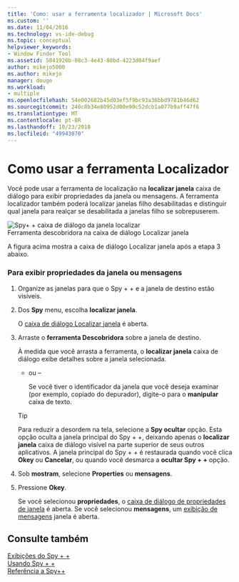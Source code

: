 ```yaml
---
title: 'Como: usar a ferramenta localizador | Microsoft Docs'
ms.custom: ''
ms.date: 11/04/2016
ms.technology: vs-ide-debug
ms.topic: conceptual
helpviewer_keywords:
- Window Finder Tool
ms.assetid: 5841926b-08c3-4e43-88bd-4223d04f9aef
author: mikejo5000
ms.author: mikejo
manager: douge
ms.workload:
- multiple
ms.openlocfilehash: 54e002682b45d03ef5f9bc93a36bbd9781b46d62
ms.sourcegitcommit: 240c8b34e80952d00e90c52dcb1a077b9aff47f6
ms.translationtype: MT
ms.contentlocale: pt-BR
ms.lasthandoff: 10/23/2018
ms.locfileid: "49943070"
---
```

# <a name="how-to-use-the-finder-tool"></a>Como usar a ferramenta Localizador
Você pode usar a ferramenta de localização na **localizar janela** caixa de diálogo para exibir propriedades da janela ou mensagens. A ferramenta localizador também poderá localizar janelas filho desabilitadas e distinguir qual janela para realçar se desabilitada a janelas filho se sobrepuserem.  
  
 ![Spy&#43; &#43; caixa de diálogo da janela localizar](../debugger/media/icon_spy--_find.png "Icon_Spy + + Find")  
Ferramenta descobridora na caixa de diálogo Localizar janela  
  
 A figura acima mostra a caixa de diálogo Localizar janela após a etapa 3 abaixo.  
  
### <a name="to-display-window-properties-or-messages"></a>Para exibir propriedades da janela ou mensagens  
  
1. Organize as janelas para que o Spy + + e a janela de destino estão visíveis.  
  
2. Dos **Spy** menu, escolha **localizar janela**.  
  
    O [caixa de diálogo Localizar janela](../debugger/find-window-dialog-box.md) é aberta.  
  
3. Arraste o **ferramenta Descobridora** sobre a janela de destino.  
  
    À medida que você arrasta a ferramenta, o **localizar janela** caixa de diálogo exibe detalhes sobre a janela selecionada.  
  
   - ou –  
  
     Se você tiver o identificador da janela que você deseja examinar (por exemplo, copiado do depurador), digite-o para o **manipular** caixa de texto.  
  
   > [!TIP]
   >  Para reduzir a desordem na tela, selecione a **Spy ocultar** opção. Esta opção oculta a janela principal do Spy + +, deixando apenas o **localizar janela** caixa de diálogo visível na parte superior de seus outros aplicativos. A janela principal do Spy + + é restaurada quando você clica **Okey** ou **Cancelar**, ou quando você desmarca a **ocultar Spy + +** opção.  
  
4. Sob **mostram**, selecione **Properties** ou **mensagens**.  
  
5. Pressione **Okey**.  
  
    Se você selecionou **propriedades**, o [caixa de diálogo de propriedades de janela](../debugger/window-properties-dialog-box.md) é aberta. Se você selecionou **mensagens**, um [exibição de mensagens](../debugger/messages-view.md) janela é aberta.  
  
## <a name="see-also"></a>Consulte também  
 [Exibições do Spy + +](../debugger/spy-increment-views.md)   
 [Usando Spy + +](../debugger/using-spy-increment.md)   
 [Referência a Spy++](../debugger/spy-increment-reference.md)